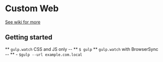# Custom Web
<a href="https://github.com/maxlutzfl/bcore-custom-web/wiki">See wiki for more</a>

## Getting started

** `gulp.watch` CSS and JS only -- ** `$ gulp`
** `gulp.watch` with BrowserSync -- ** - `$gulp --url example.com.local`

